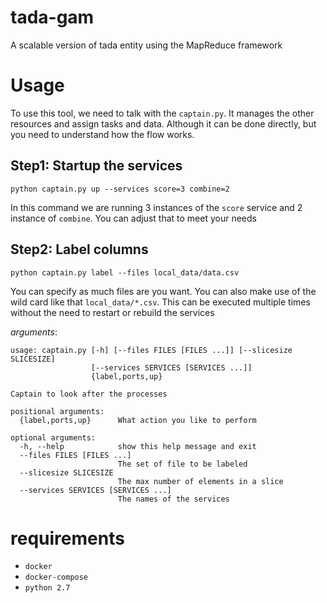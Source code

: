 # tada-gam
A scalable version of tada entity using the MapReduce framework

# Usage
To use this tool, we need to talk with the `captain.py`. It manages the 
other resources and assign tasks and data. Although it can be done
directly, but you need to understand how the flow works.

## Step1: Startup the services
```
python captain.py up --services score=3 combine=2
```
In this command we are running 3 instances of the `score` service and
2 instance of `combine`. You can adjust that to meet your needs 

## Step2: Label columns
```
python captain.py label --files local_data/data.csv
```
You can specify as much files are you want. You can also make use of 
the wild card like that `local_data/*.csv`.
This can be executed multiple times without the need to restart or 
rebuild the services


*arguments*:
```
usage: captain.py [-h] [--files FILES [FILES ...]] [--slicesize SLICESIZE]
                  [--services SERVICES [SERVICES ...]]
                  {label,ports,up}

Captain to look after the processes

positional arguments:
  {label,ports,up}      What action you like to perform

optional arguments:
  -h, --help            show this help message and exit
  --files FILES [FILES ...]
                        The set of file to be labeled
  --slicesize SLICESIZE
                        The max number of elements in a slice
  --services SERVICES [SERVICES ...]
                        The names of the services
```

# requirements
* `docker`
* `docker-compose`
* `python 2.7`


